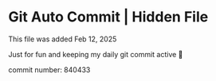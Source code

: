 # Git Auto Commit | Hidden File

This file was added Feb 12, 2025

Just for fun and keeping my daily git commit active 🤪

commit number: 840433
